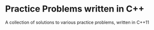 # Practice Problems written in C++
A collection of solutions to various practice problems, written in C++11
